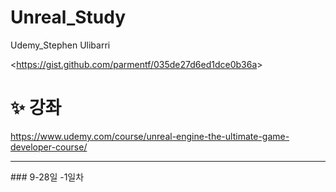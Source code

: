 # Unreal_Study
Udemy_Stephen Ulibarri

<<https://gist.github.com/parmentf/035de27d6ed1dce0b36a>>

# :sparkles: 강좌
https://www.udemy.com/course/unreal-engine-the-ultimate-game-developer-course/
<hr>
###  9-28일 -1일차
